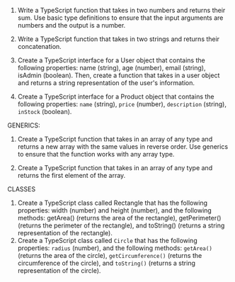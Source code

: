 
1. Write a TypeScript function that takes in two numbers and returns their sum. Use basic type definitions to ensure that the input arguments are numbers and the output is a number.

2. Write a TypeScript function that takes in two strings and returns their concatenation.

1. Create a TypeScript interface for a User object that contains the following properties: name (string), age (number), email (string), isAdmin (boolean). Then, create a function that takes in a user object and returns a string representation of the user's information.

2. Create a TypeScript interface for a Product object that contains the following properties: `name` (string), `price` (number), `description` (string), `inStock` (boolean).

GENERICS:

1. Create a TypeScript function that takes in an array of any type and returns a new array with the same values in reverse order. Use generics to ensure that the function works with any array type.

2. Create a TypeScript function that takes in an array of any type and returns the first element of the array.

CLASSES
1. Create a TypeScript class called Rectangle that has the following properties: width (number) and height (number), and the following methods: getArea() (returns the area of the rectangle), getPerimeter() (returns the perimeter of the rectangle), and toString() (returns a string representation of the rectangle).
2. Create a TypeScript class called `Circle` that has the following properties: `radius` (number), and the following methods: `getArea()` (returns the area of the circle), `getCircumference()` (returns the circumference of the circle), and `toString()` (returns a string representation of the circle).

